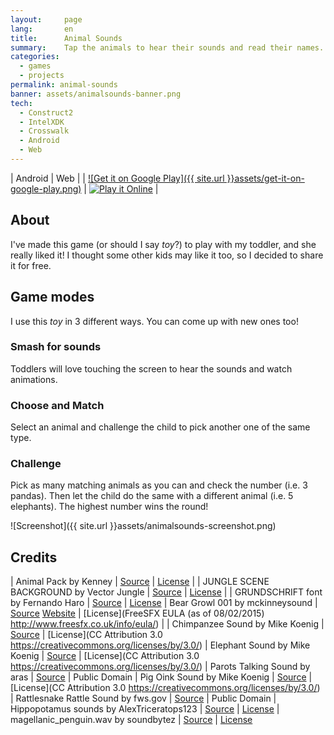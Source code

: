 ```yaml
---
layout:     page
lang:       en
title:      Animal Sounds
summary:    Tap the animals to hear their sounds and read their names.
categories:
  - games
  - projects
permalink: animal-sounds
banner: assets/animalsounds-banner.png
tech:
  - Construct2
  - IntelXDK
  - Crosswalk
  - Android
  - Web
---
```


| Android | Web |
| [![Get it on Google Play]({{ site.url }}assets/get-it-on-google-play.png)](https://play.google.com/store/apps/details?id=ar.com.fcingolani.animalsounds) | [![Play it Online](http://www.w3.org/html/logo/badge/html5-badge-h-graphics-multimedia.png)](http://fcingolani.com.ar/static/animal-sounds/play/) |

## About

I've made this game (or should I say _toy_?) to play with my toddler, and she really liked it! I thought some other kids may like it too, so I decided to share it for free.

## Game modes

I use this _toy_ in 3 different ways. You can come up with new ones too!

### Smash for sounds

Toddlers will love touching the screen to hear the sounds and watch animations.

### Choose and Match

Select an animal and challenge the child to pick another one of the same type.

### Challenge

Pick as many matching animals as you can and check the number (i.e. 3 pandas). Then let the child do the same with a different animal (i.e. 5 elephants). The highest number wins the round!

![Screenshot]({{ site.url }}assets/animalsounds-screenshot.png)

## Credits

| Animal Pack by Kenney | [Source](http://kenney.nl/assets/animal-pac) | [License](https://creativecommons.org/publicdomain/zero/1.0/) |
| JUNGLE SCENE BACKGROUND by Vector Jungle | [Source](http://www.vectorjungle.com/2008/11/jungle-scene-background/) | [License](http://www.vectorjungle.com/terms-of-usage/) |
| GRUNDSCHRIFT font by Fernando Haro | [Source](http://openfontlibrary.org/en/font/de-puntillas-a-lace-regular) | [License](http://scripts.sil.org/cms/scripts/page.php?site_id=nrsi&id=OFL)
| Bear Growl 001 by mckinneysound | [Source](http://www.freesfx.co.uk/users/mckinneysound) [Website](http://www.freesfx.co.uk) | [License](FreeSFX EULA (as of 08/02/2015) http://www.freesfx.co.uk/info/eula/) |
| Chimpanzee Sound by Mike Koenig | [Source](http://soundbible.com/1188-Chimpanzee.html) | [License](CC Attribution 3.0 https://creativecommons.org/licenses/by/3.0/)
| Elephant Sound by Mike Koenig | [Source](http://soundbible.com/1140-Elephant.html) | [License](CC Attribution 3.0 https://creativecommons.org/licenses/by/3.0/)
| Parots Talking Sound by aras | [Source](http://soundbible.com/1544-Parots-Talking.html) | Public Domain
| Pig Oink Sound by Mike Koenig | [Source](http://soundbible.com/1221-Pig-Oink.html) | [License](CC Attribution 3.0 https://creativecommons.org/licenses/by/3.0/)
| Rattlesnake Rattle Sound by fws.gov | [Source](http://soundbible.com/237-Rattlesnake-Rattle.html) | Public Domain
| Hippopotamus sounds by AlexTriceratops123 | [Source](https://www.youtube.com/watch?v=bVdm2xBL6GY) | [License](https://support.google.com/youtube/answer/2797468)
| magellanic_penguin.wav by soundbytez | [Source](http://freesound.org/people/soundbytez/sounds/111079/) | [License](http://creativecommons.org/licenses/by/3.0/)

